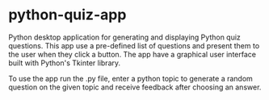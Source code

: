 # python-quiz-app
Python desktop application for generating and displaying Python quiz questions. This app use a pre-defined list of questions and present them to the user when they click a button. The app have a graphical user interface built with Python's Tkinter library. 

To use the app run the .py file, enter a python topic to generate a random question on the given topic and receive feedback after choosing an answer.
